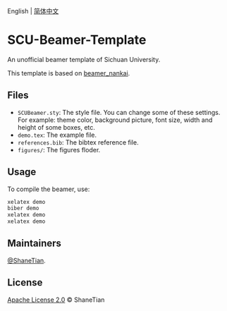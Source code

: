 English | [简体中文](./README_zh.md)

# SCU-Beamer-Template

An unofficial beamer template of Sichuan University.

This template is based on [beamer_nankai](https://github.com/zshicode/LaTeX-Beamer-Nankai/tree/master/beamer_nankai).

## Files

- `SCUBeamer.sty`: The style file. You can change some of these settings. For example: theme color, background picture, font size, width and height of some boxes, etc.
- `demo.tex`: The example file.
- `references.bib`: The bibtex reference file.
- `figures/`: The figures floder.

## Usage

To compile the beamer, use:

```bash
xelatex demo
biber demo
xelatex demo
xelatex demo
```

## Maintainers

[@ShaneTian](https://github.com/ShaneTian).

## License

[Apache License 2.0](LICENSE) © ShaneTian